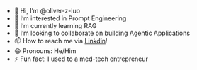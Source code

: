 - 👋 Hi, I’m @oliver-z-luo
- 👀 I’m interested in Prompt Engineering
- 🌱 I’m currently learning RAG
- 💞️ I’m looking to collaborate on building Agentic Applications
- 📫 How to reach me via [Linkdin](https://www.linkedin.com/in/o-luo)!
- 😄 Pronouns: He/Him
- ⚡ Fun fact: I used to a med-tech entrepreneur

<!---
oliver-z-luo/oliver-z-luo is a ✨ special ✨ repository because its `README.md` (this file) appears on your GitHub profile.
You can click the Preview link to take a look at your changes.
--->
